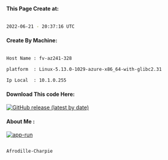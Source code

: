 
   
#### This Page Create at:

```bash

2022-06-21 - 20:37:16 UTC

```

#### Create By Machine:

```bash

Host Name : fv-az241-328

platform  : Linux-5.13.0-1029-azure-x86_64-with-glibc2.31

Ip Local  : 10.1.0.255

```
#### Download This code Here:

[![GitHub release (latest by date)](https://img.shields.io/github/v/release/Afrodille-Charpie/App-Run-1?style=for-the-badge&label=Download)](https://github.com/Afrodille-Charpie/App-Run-1/releases) 

</p> 

#### About Me :

[![app-run](https://github.com/Afrodille-Charpie/App-Run-1/actions/workflows/app-run.yml/badge.svg)](https://github.com/Afrodille-Charpie/App-Run-1/actions/workflows/app-run.yml)

```bash

Afrodille-Charpie

```

